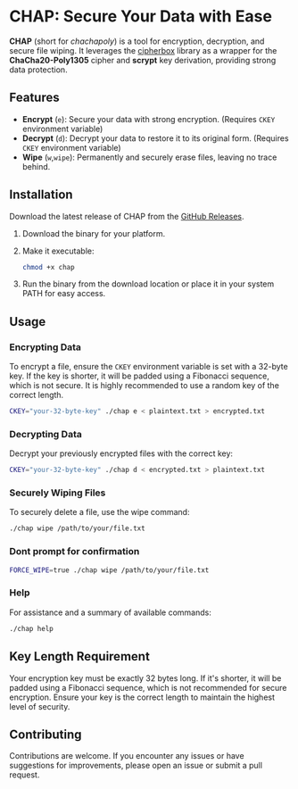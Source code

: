 # CHAP: Secure Your Data with Ease

**CHAP** (short for *chachapoly*) is a tool for encryption, decryption, and secure file wiping. It leverages the [cipherbox](https://github.com/8ff/cipherbox) library as a wrapper for the **ChaCha20-Poly1305** cipher and **scrypt** key derivation, providing strong data protection. 

## Features
- **Encrypt** (`e`): Secure your data with strong encryption. (Requires `CKEY` environment variable)
- **Decrypt** (`d`): Decrypt your data to restore it to its original form. (Requires `CKEY` environment variable)
- **Wipe** (`w`,`wipe`): Permanently and securely erase files, leaving no trace behind.

## Installation
Download the latest release of CHAP from the [GitHub Releases](https://github.com/8ff/chap/releases/tag/latest).

1. Download the binary for your platform.
2. Make it executable:

    ```bash
    chmod +x chap
    ```

3. Run the binary from the download location or place it in your system PATH for easy access.

## Usage
### Encrypting Data
To encrypt a file, ensure the `CKEY` environment variable is set with a 32-byte key. If the key is shorter, it will be padded using a Fibonacci sequence, which is not secure. It is highly recommended to use a random key of the correct length.

```bash
CKEY="your-32-byte-key" ./chap e < plaintext.txt > encrypted.txt
```

### Decrypting Data
Decrypt your previously encrypted files with the correct key:

```bash
CKEY="your-32-byte-key" ./chap d < encrypted.txt > plaintext.txt
```

### Securely Wiping Files
To securely delete a file, use the wipe command:

```bash
./chap wipe /path/to/your/file.txt
```
### Dont prompt for confirmation
```bash
FORCE_WIPE=true ./chap wipe /path/to/your/file.txt
```

### Help
For assistance and a summary of available commands:

```bash
./chap help
```

## Key Length Requirement
Your encryption key must be exactly 32 bytes long. If it's shorter, it will be padded using a Fibonacci sequence, which is not recommended for secure encryption. Ensure your key is the correct length to maintain the highest level of security.

## Contributing
Contributions are welcome. If you encounter any issues or have suggestions for improvements, please open an issue or submit a pull request.
